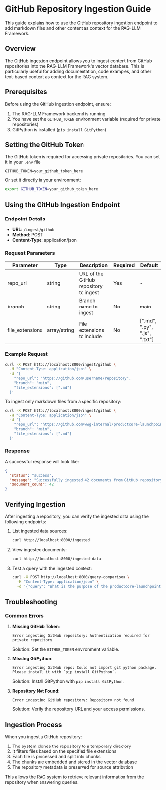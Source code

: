 # GitHub Repository Ingestion Guide

This guide explains how to use the GitHub repository ingestion endpoint to add markdown files and other content as context for the RAG-LLM Framework.

## Overview

The GitHub ingestion endpoint allows you to ingest content from GitHub repositories into the RAG-LLM Framework's vector database. This is particularly useful for adding documentation, code examples, and other text-based content as context for the RAG system.

## Prerequisites

Before using the GitHub ingestion endpoint, ensure:

1. The RAG-LLM Framework backend is running
2. You have set the `GITHUB_TOKEN` environment variable (required for private repositories)
3. GitPython is installed (`pip install GitPython`)

## Setting the GitHub Token

The GitHub token is required for accessing private repositories. You can set it in your `.env` file:

```
GITHUB_TOKEN=your_github_token_here
```

Or set it directly in your environment:

```bash
export GITHUB_TOKEN=your_github_token_here
```

## Using the GitHub Ingestion Endpoint

### Endpoint Details

- **URL**: `/ingest/github`
- **Method**: POST
- **Content-Type**: application/json

### Request Parameters

| Parameter | Type | Description | Required | Default |
|-----------|------|-------------|----------|---------|
| repo_url | string | URL of the GitHub repository to ingest | Yes | - |
| branch | string | Branch name to ingest | No | main |
| file_extensions | array/string | File extensions to include | No | [".md", ".py", ".js", ".txt"] |

### Example Request

```bash
curl -X POST http://localhost:8000/ingest/github \
  -H "Content-Type: application/json" \
  -d '{
    "repo_url": "https://github.com/username/repository",
    "branch": "main",
    "file_extensions": [".md"]
  }'
```

To ingest only markdown files from a specific repository:

```bash
curl -X POST http://localhost:8000/ingest/github \
  -H "Content-Type: application/json" \
  -d '{
    "repo_url": "https://github.com/wwg-internal/productcore-launchpoint",
    "branch": "main",
    "file_extensions": [".md"]
  }'
```

### Response

A successful response will look like:

```json
{
  "status": "success",
  "message": "Successfully ingested 42 documents from GitHub repository",
  "document_count": 42
}
```

## Verifying Ingestion

After ingesting a repository, you can verify the ingested data using the following endpoints:

1. List ingested data sources:
   ```bash
   curl http://localhost:8000/ingested
   ```

2. View ingested documents:
   ```bash
   curl http://localhost:8000/ingested-data
   ```

3. Test a query with the ingested context:
   ```bash
   curl -X POST http://localhost:8000/query-comparison \
     -H "Content-Type: application/json" \
     -d '{"query": "What is the purpose of the productcore-launchpoint repository?"}'
   ```

## Troubleshooting

### Common Errors

1. **Missing GitHub Token**:
   ```
   Error ingesting GitHub repository: Authentication required for private repository
   ```
   Solution: Set the `GITHUB_TOKEN` environment variable.

2. **Missing GitPython**:
   ```
   Error ingesting GitHub repo: Could not import git python package. Please install it with `pip install GitPython`.
   ```
   Solution: Install GitPython with `pip install GitPython`.

3. **Repository Not Found**:
   ```
   Error ingesting GitHub repository: Repository not found
   ```
   Solution: Verify the repository URL and your access permissions.

## Ingestion Process

When you ingest a GitHub repository:

1. The system clones the repository to a temporary directory
2. It filters files based on the specified file extensions
3. Each file is processed and split into chunks
4. The chunks are embedded and stored in the vector database
5. The repository metadata is preserved for source attribution

This allows the RAG system to retrieve relevant information from the repository when answering queries.

